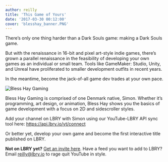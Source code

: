 ```yaml
---
author: reilly
title: 'This Game of Yours'
date: '2017-03-30 00:12:00'
cover: 'blesshay_banner.PNG'
---
```

There’s only one thing harder than a Dark Souls game: making a Dark Souls game.

But with the renaissance in 16-bit and pixel art-style indie games, there’s grown a parallel renaissance in the feasibility of developing your own games as an individual or small team. Tools like GameMaker: Studio, Unity, and Unreal have proliferated to smaller development outfits in recent years.

In the meantime, become the jack-of-all game dev trades at your own pace.

![Bless Hay Gaming](/img/news/blesshay_inline.PNG)

Bless Hay Gaming is comprised of one Denmark native, Simon. Whether it’s programming, art design, or animation, Bless Hay shows you the basics of game development with a focus on 2D and sidescroller styles.

Add your channel on LBRY with Simon using our YouTube-LBRY API sync tool here: https://api.lbry.io/yt/connect

Or better yet, develop your own game and become the first interactive title published on LBRY.

**Not on LBRY yet?** [Get an invite here](https://lbry.io/get). Have a feed you want to add to LBRY? Email reilly@lbry.io to rage quit YouTube in style.
